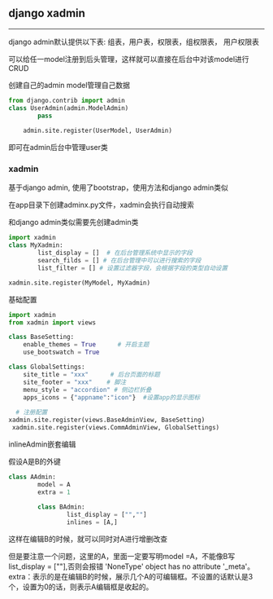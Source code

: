 ## django xadmin

------

django admin默认提供以下表: 组表，用户表，权限表，组权限表， 用户权限表

可以给任一model注册到后头管理，这样就可以直接在后台中对该model进行CRUD

创建自己的admin model管理自己数据

```python
from django.contrib import admin
class UserAdmin(admin.ModelAdmin)
		pass
	
	admin.site.register(UserModel, UserAdmin)
```

即可在admin后台中管理user类



### xadmin

基于django admin, 使用了bootstrap，使用方法和django admin类似

在app目录下创建adminx.py文件，xadmin会执行自动搜索

和django admin类似需要先创建admin类

```python
import xadmin
class MyXadmin:
		list_display = []  # 在后台管理系统中显示的字段
        search_filds = [] # 在后台管理中可以进行搜索的字段
        list_filter = [] # 设置过滤器字段，会根据字段的类型自动设置

xadmin.site.register(MyModel, MyXadmin)
```

基础配置

```python
import xadmin
from xadmin import views

class BaseSetting:
    enable_themes = True      # 开启主题
    use_bootswatch = True

class GlobalSettings:
    site_title = "xxx"      # 后台页面的标题
    site_footer = "xxx"    # 脚注
    menu_style = "accordion" # 侧边栏折叠
    apps_icons = {"appname":"icon"}  #设置app的显示图标
    
  # 注册配置
xadmin.site.register(views.BaseAdminView, BaseSetting)
 xadmin.site.register(views.CommAdminView, GlobalSettings)
```

inlineAdmin嵌套编辑

假设A是B的外键

```python
class AAdmin:
		model = A
		extra = 1
		
		class BAdmin:
				list_display = ["",""]
				inlines = [A,]
```

这样在编辑B的时候，就可以同时对A进行增删改查

但是要注意一个问题，这里的A，里面一定要写明model =A，不能像B写list_display = [""],否则会报错 'NoneType' object has no attribute '_meta'。extra：表示的是在编辑B的时候，展示几个A的可编辑框。不设置的话默认是3个，设置为0的话，则表示A编辑框是收起的。